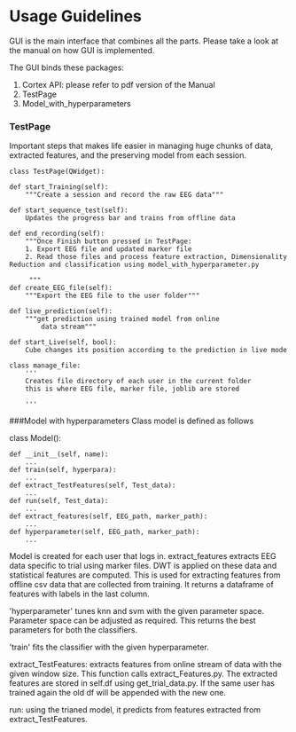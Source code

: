 # Usage Guidelines
GUI is the main interface that combines all the parts. 
Please take a look at the manual on how GUI is implemented.

The GUI binds these packages:
1. Cortex API: please refer to pdf version of the Manual
2. TestPage
3. Model_with_hyperparameters


### TestPage

Important steps that makes life easier in managing huge chunks of data, extracted
features, and the preserving model from each session. 

    class TestPage(QWidget):

    def start_Training(self):
        """Create a session and record the raw EEG data"""

    def start_sequence_test(self):
        Updates the progress bar and trains from offline data
        
    def end_recording(self):
        """Once Finish button pressed in TestPage:
        1. Export EEG file and updated marker file
        2. Read those files and process feature extraction, Dimensionality Reduction and classification using model_with_hyperparameter.py

         """
    def create_EEG_file(self):
        """Export the EEG file to the user folder"""

    def live_prediction(self):
        """get prediction using trained model from online 
            data stream"""

    def start_Live(self, bool):
        Cube changes its position according to the prediction in live mode

    class manage_file:
        '''
        Creates file directory of each user in the current folder
        this is where EEG file, marker file, joblib are stored
    
        '''





###Model with hyperparameters
Class model is defined as follows

class Model():

    def __init__(self, name):
        ...
    def train(self, hyperpara):
        ...
    def extract_TestFeatures(self, Test_data):
        ...
    def run(self, Test_data):
        ...
    def extract_features(self, EEG_path, marker_path):
        ...
    def hyperparameter(self, EEG_path, marker_path):
        ...
Model is created for each user that logs in. extract_features
extracts EEG data specific to trial using marker files. DWT is
applied on these data and statistical features are computed.
This is used for extracting features from offline csv data that 
are collected from training. It returns a dataframe of 
features with labels in the last column.

'hyperparameter' tunes knn and svm with the given parameter space. Parameter 
space can be adjusted as required. This returns the best parameters for both
the classifiers.

'train' fits the classifier with the given hyperparameter. 

extract_TestFeatures: extracts features from online stream of data with the 
given window size. This function calls extract_Features.py. The extracted 
features are stored in self.df using get_trial_data.py. If the same user has
trained again the old df will be appended with the new one. 

run: using the trianed model, it predicts from features extracted from
extract_TestFeatures. 



